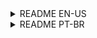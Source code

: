 <details>
  <summary>README EN-US</summary>
  
# PUCPR - Analysis and Systems Development Repository

Welcome to my PUCPR Analysis and Systems Development repository! 📚 This repository serves as a comprehensive collection of materials and projects related to my coursework at Pontifical Catholic University of Paraná (PUCPR).

<details>
  <summary>1st Semester</summary>

### Module 1 - Fundamentals of Programming
- Online Learning in a Connected World | 5 HOURS
- Applied Mathematics for Computing | 75 HOURS
- Computational Reasoning | 90 HOURS
- Introduction to Philosophy | 30 HOURS

### Module 2 - Object-Oriented Programming
- Fundamentals of Object-Oriented Programming | 90 HOURS
- Applied Communication | 30 HOURS
- Entrepreneurship and Innovation | 60 HOURS

**Total Semester Hours: 375 HOURS**
</details>

<details>
  <summary>2nd Semester</summary>

### Module 3 - Fundamentals of Internet of Things
- Database for Information Technology | 90 HOURS
- Fundamentals of Internet of Things | 90 HOURS
- Ethics | 30 HOURS

### Module 4 - Web Programming
- Fundamentals of Web Programming | 75 HOURS
- Project Management in Computing | 75 HOURS
- Theology and Society | 30 HOURS

**Total Semester Hours: 390 HOURS**
</details>

<details>
  <summary>3rd Semester</summary>

### Module 5 - Project Management
- Research Methods and Sorting in Data Structures | 90 HOURS
- Analytical Intelligence in Business | 60 HOURS
- Specification of Information Systems | 90 HOURS

### Module 6 - Service Management
- Information Systems Project | 75 HOURS
- Fundamentals of Big Data | 90 HOURS
- Education Identity and Solidarity | 30 HOURS

**Total Semester Hours: 435 HOURS**
</details>

<details>
  <summary>4th and 5th Semesters</summary>

### Module 9 - Web Development
- DevOps | 75 HOURS
- Secure Web Systems | 60 HOURS
- Technologies for Web Development | 75 HOURS

### Module 10 - Mobile Devices
- Cloud Computing | 60 HOURS
- Development for Mobile Devices | 75 HOURS
- IT Service Management | 90 HOURS

**Total Semester Hours: 435 HOURS**
</details>

## Connect with Me

Feel free to reach out for any inquiries or collaboration:

- Email: viniciusdandrade01@gmail.com
- LinkedIn: [Vinicius de Andrade](https://www.linkedin.com/in/andradeviniicius)

Thank you for exploring my academic journey at PUCPR! 🎓
</details>

<details>
  <summary>README PT-BR</summary>

  # PUCPR - Repositório de Análise e Desenvolvimento de Sistemas

Bem-vindo ao meu repositório da PUCPR de Análise e Desenvolvimento de Sistemas! 📚 Este repositório serve como uma coleção abrangente de materiais e projetos relacionados aos meus estudos na Pontifícia Universidade Católica do Paraná (PUCPR).

<details>
  <summary>1º Semestre</summary>

### Módulo 1 - Fundamentos de Programação
- Aprendizagem On-line em um Mundo Conectado | 5 HORAS
- Matemática Aplicada à Computação | 75 HORAS
- Raciocínio Computacional | 90 HORAS
- Introdução à Filosofia | 30 HORAS

### Módulo 2 - Programação Orientada a Objetos
- Fundamentos da Programação Orientada a Objetos | 90 HORAS
- Comunicação Aplicada | 30 HORAS
- Empreendedorismo e Inovação | 60 HORAS

**Carga Horária Total do Semestre: 375 HORAS**
</details>

<details>
  <summary>2º Semestre</summary>

### Módulo 3 - Fundamentos de Internet das Coisas
- Banco de Dados para Tecnologia da Informação | 90 HORAS
- Fundamentos de Internet das Coisas | 90 HORAS
- Ética | 30 HORAS

### Módulo 4 - Programação Web
- Fundamentos de Programação Web | 75 HORAS
- Gestão de Projetos em Computação | 75 HORAS
- Teologia e Sociedade | 30 HORAS

**Carga Horária Total do Semestre: 390 HORAS**
</details>

<details>
  <summary>3º Semestre</summary>

### Módulo 5 - Gestão de Projetos
- Métodos de Pesquisa e Ordenação em Estruturas de Dados | 90 HORAS
- Inteligência Analítica em Negócios | 60 HORAS
- Especificação de Sistemas de Informação | 90 HORAS

### Módulo 6 - Gestão de Serviços
- Projeto de Sistemas de Informação | 75 HORAS
- Fundamentos de Big Data | 90 HORAS
- Educação Identidade e Solidariedade | 30 HORAS

**Carga Horária Total do Semestre: 435 HORAS**
</details>

<details>
  <summary>4º e 5º Semestres</summary>

### Módulo 9 - Desenvolvimento Web
- DevOps | 75 HORAS
- Sistemas Web Seguros | 60 HORAS
- Tecnologias para Desenvolvimento Web | 75 HORAS

### Módulo 10 - Dispositivos Móveis
- Cloud Computing | 60 HORAS
- Desenvolvimento para Dispositivos Móveis | 75 HORAS
- Gestão de Serviços da Tecnologia da Informação | 90 HORAS

**Carga Horária Total do Semestre: 435 HORAS**
</details>

## Conecte-se Comigo

Sinta-se à vontade para entrar em contato para dúvidas ou colaborações:

- Email: viniciusdandrade01@gmail.com
- LinkedIn: [Vinicius de Andrade](https://www.linkedin.com/in/andradeviniicius)

Obrigado por explorar minha jornada acadêmica na PUCPR! 🎓

</details>
